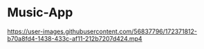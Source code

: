 # Music-App
https://user-images.githubusercontent.com/56837796/172371812-b70a8fd4-1438-433c-af11-212b7207d424.mp4
